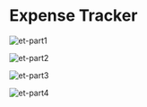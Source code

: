 # Expense Tracker
![et-part1](https://github.com/user-attachments/assets/05de305b-96ff-40f4-9498-7cd8fdaf10b7)


![et-part2](https://github.com/user-attachments/assets/32ad6454-ccec-4159-8659-f3da7d89898e)

![et-part3](https://github.com/user-attachments/assets/3610232d-9712-4ce8-91a2-bc5b68dbe8df)

![et-part4](https://github.com/user-attachments/assets/c2c2029c-8546-40e8-98a5-04d1d5a52df6)
